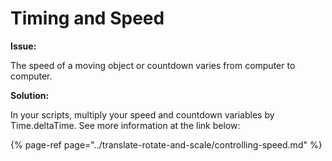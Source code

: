 # Timing and Speed

**Issue:**

The speed of a moving object or countdown varies from computer to computer.

**Solution:**

In your scripts, multiply your speed and countdown variables by Time.deltaTime. See more information at the link below:

{% page-ref page="../translate-rotate-and-scale/controlling-speed.md" %}



